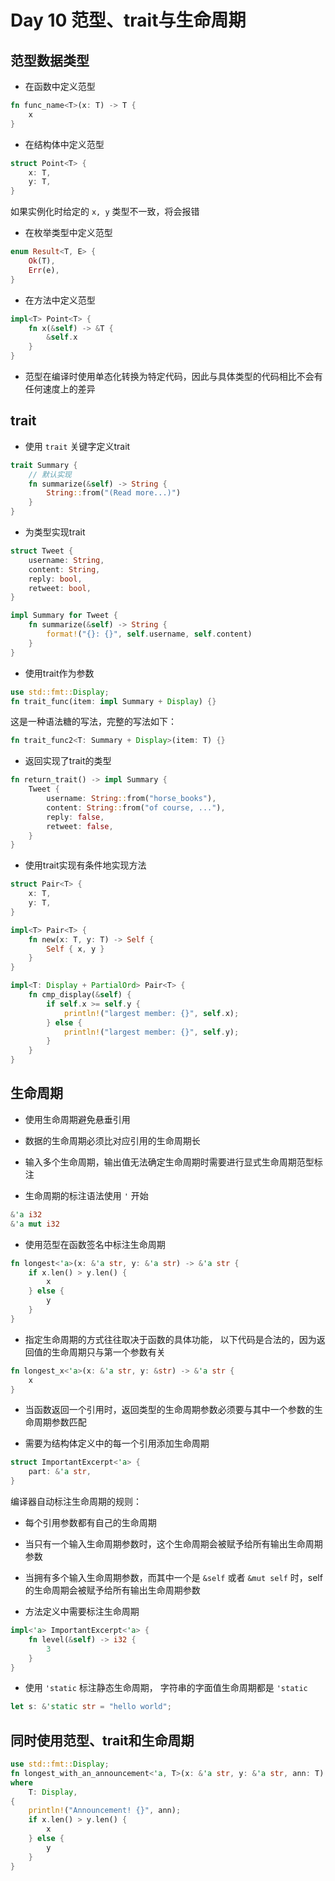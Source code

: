 # Day 10 范型、trait与生命周期

## 范型数据类型

* 在函数中定义范型 

```rust
fn func_name<T>(x: T) -> T {
    x
}
```

* 在结构体中定义范型

```rust
struct Point<T> {
    x: T,
    y: T,
}
```

如果实例化时给定的 `x, y` 类型不一致，将会报错

* 在枚举类型中定义范型

```rust
enum Result<T, E> {
    Ok(T),
    Err(e),
}
```

* 在方法中定义范型

```rust
impl<T> Point<T> {
    fn x(&self) -> &T {
        &self.x
    }
}
```

* 范型在编译时使用单态化转换为特定代码，因此与具体类型的代码相比不会有任何速度上的差异

## trait

* 使用 `trait` 关键字定义trait

```rust
trait Summary {
    // 默认实现
    fn summarize(&self) -> String {
        String::from("(Read more...)")
    }
}
```

* 为类型实现trait

```rust
struct Tweet {
    username: String,
    content: String,
    reply: bool,
    retweet: bool,
}

impl Summary for Tweet {
    fn summarize(&self) -> String {
        format!("{}: {}", self.username, self.content)
    }
}
```

* 使用trait作为参数

```rust
use std::fmt::Display;
fn trait_func(item: impl Summary + Display) {}
```

这是一种语法糖的写法，完整的写法如下：

```rust
fn trait_func2<T: Summary + Display>(item: T) {}
```

* 返回实现了trait的类型

```rust
fn return_trait() -> impl Summary {
    Tweet {
        username: String::from("horse_books"),
        content: String::from("of course, ..."),
        reply: false,
        retweet: false,
    }
}
```

* 使用trait实现有条件地实现方法

```rust
struct Pair<T> {
    x: T,
    y: T,
}

impl<T> Pair<T> {
    fn new(x: T, y: T) -> Self {
        Self { x, y }
    }
}

impl<T: Display + PartialOrd> Pair<T> {
    fn cmp_display(&self) {
        if self.x >= self.y {
            println!("largest member: {}", self.x);
        } else {
            println!("largest member: {}", self.y);
        }
    }
}
```

## 生命周期

* 使用生命周期避免悬垂引用

* 数据的生命周期必须比对应引用的生命周期长

*  输入多个生命周期，输出值无法确定生命周期时需要进行显式生命周期范型标注

* 生命周期的标注语法使用 `'` 开始

```rust
&'a i32
&'a mut i32
```
* 使用范型在函数签名中标注生命周期

```rust
fn longest<'a>(x: &'a str, y: &'a str) -> &'a str {
    if x.len() > y.len() {
        x
    } else {
        y
    }
}
```

* 指定生命周期的方式往往取决于函数的具体功能， 以下代码是合法的，因为返回值的生命周期只与第一个参数有关

```rust
fn longest_x<'a>(x: &'a str, y: &str) -> &'a str {
    x
}
```

* 当函数返回一个引用时，返回类型的生命周期参数必须要与其中一个参数的生命周期参数匹配

* 需要为结构体定义中的每一个引用添加生命周期

```rust
struct ImportantExcerpt<'a> {
    part: &'a str,
}
```

编译器自动标注生命周期的规则：

* 每个引用参数都有自己的生命周期
* 当只有一个输入生命周期参数时，这个生命周期会被赋予给所有输出生命周期参数
* 当拥有多个输入生命周期参数，而其中一个是 `&self` 或者 `&mut self` 时，self的生命周期会被赋予给所有输出生命周期参数

* 方法定义中需要标注生命周期

```rust
impl<'a> ImportantExcerpt<'a> {
    fn level(&self) -> i32 {
        3
    }
}
```

* 使用 `'static`  标注静态生命周期， 字符串的字面值生命周期都是 `'static`

```rust
let s: &'static str = "hello world";
```

## 同时使用范型、trait和生命周期

```rust
use std::fmt::Display;
fn longest_with_an_announcement<'a, T>(x: &'a str, y: &'a str, ann: T) -> &'a str
where
    T: Display,
{
    println!("Announcement! {}", ann);
    if x.len() > y.len() {
        x
    } else {
        y
    }
}
```